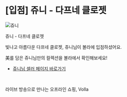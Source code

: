 # [입점] 쥬니 - 다프네 클로젯

![쥬니](../../assets/marketing/dist/jooni_hero.png)

쥬니 - 다프네 클로젯

빛나고 아름다운 다프네 클로젯, 쥬니님이 볼라에 입점하셨어요.

美를 담은 쥬니님만의 컬렉션을 볼라에서 확인해보세요!

- [쥬니님 셀러 페이지 바로가기](volla://deeplink/seller/4)

<br>

라이브 방송으로 만나는 오프라인 쇼핑, Volla
